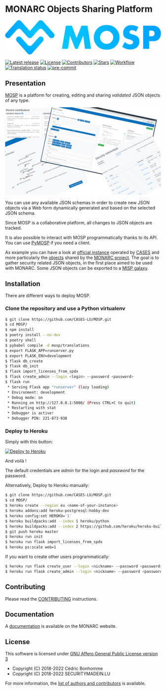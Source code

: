 # MONARC Objects Sharing Platform

[![MOSP logo](https://github.com/CASES-LU/MOSP/blob/master/mosp/static/img/logo-large.png)](https://github.com/CASES-LU/MOSP)

[![Latest release](https://img.shields.io/github/release/CASES-LU/MOSP.svg?style=flat-square)](https://github.com/CASES-LU/MOSP/releases/latest)
[![License](https://img.shields.io/github/license/CASES-LU/MOSP.svg?style=flat-square)](https://www.gnu.org/licenses/agpl-3.0.html)
[![Contributors](https://img.shields.io/github/contributors/CASES-LU/MOSP.svg?style=flat-square)](https://github.com/CASES-LU/MOSP/graphs/contributors)
[![Stars](https://img.shields.io/github/stars/CASES-LU/MOSP.svg?style=flat-square)](https://github.com/CASES-LU/MOSP/stargazers)
[![Workflow](https://github.com/CASES-LU/MOSP/workflows/Python%20application/badge.svg?style=flat-square)](https://github.com/CASES-LU/MOSP/actions?query=workflow%3A%22Python+application%22)
[![Translation status](https://translate.monarc.lu/widgets/mosp/-/svg-badge.svg)](https://translate.monarc.lu/engage/mosp/)
[![pre-commit](https://img.shields.io/badge/pre--commit-enabled-brightgreen?logo=pre-commit&logoColor=white)](https://github.com/pre-commit/pre-commit)


## Presentation

[MOSP](https://github.com/CASES-LU/MOSP) is a platform for creating, editing
and sharing *validated* JSON objects of any type.

![MOSP panorama](docs/_static/MOSP-panorama.png "MOSP panorama")

You can use any available JSON schemas in order to create new JSON objects via a
Web form dynamically generated and based on the selected JSON schema.

Since MOSP is a collaborative platform, all changes to JSON objects are tracked.

It is also possible to interact with MOSP programmatically thanks to its API.
You can use [PyMOSP](https://github.com/CASES-LU/PyMOSP) if you need a client.

As example you can have a look at [official instance](https://objects.monarc.lu)
operated by [CASES](https://github.com/CASES-LU) and more particularly the
[objects](https://objects.monarc.lu/organization/MONARC) shared by the
[MONARC project](https://github.com/monarc-project).
The goal is to gather security related JSON objects, in the first place aimed
to be used with MONARC.
Some JSON objects can be exported to a
[MISP galaxy](https://github.com/MISP/misp-galaxy).


## Installation

There are different ways to deploy MOSP.


### Clone the repository and use a Python virtualenv

```bash
$ git clone https://github.com/CASES-LU/MOSP.git
$ cd MOSP/
$ npm install
$ poetry install --no-dev
$ poetry shell
$ pybabel compile -d mosp/translations
$ export FLASK_APP=runserver.py
$ export FLASK_ENV=development
$ flask db_create
$ flask db_init
$ flask import_licenses_from_spdx
$ flask create_admin --login <login> --password <password>
$ flask run
 * Serving Flask app "runserver" (lazy loading)
 * Environment: development
 * Debug mode: on
 * Running on http://127.0.0.1:5000/ (Press CTRL+C to quit)
 * Restarting with stat
 * Debugger is active!
 * Debugger PIN: 221-873-938
```


### Deploy to Heroku

Simply with this button:

[![Deploy to Heroku](https://www.herokucdn.com/deploy/button.png)](https://heroku.com/deploy?template=https://github.com/CASES-LU/MOSP)

And voilà !

The default credentials are *admin* for the login and *password* for the password.

Alternatively, Deploy to Heroku manually:

```bash
$ git clone https://github.com/CASES-LU/MOSP.git
$ cd MOSP/
$ heroku create --region eu <name-of-your-instance>
$ heroku addons:add heroku-postgresql:hobby-dev
$ heroku config:set HEROKU='1'
$ heroku buildpacks:add --index 1 heroku/python
$ heroku buildpacks:add --index 2 https://github.com/heroku/heroku-buildpack-nodejs
$ git push heroku master
$ heroku run init
$ heroku run flask import_licenses_from_spdx
$ heroku ps:scale web=1
```

If you want to create other users programmatically:

```bash
$ heroku run flask create_user --login <nickname> --password <password>
$ heroku run flask create_admin --login <nickname> --password <password>
```

## Contributing

Please read the [CONTRIBUTING](CONTRIBUTING.md) instructions.


## Documentation

A [documentation](https://www.monarc.lu/documentation/MOSP-documentation)
is available on the MONARC website.


## License

This software is licensed under
[GNU Affero General Public License version 3](https://www.gnu.org/licenses/agpl-3.0.html)


* Copyright (C) 2018-2022 Cédric Bonhomme
* Copyright (C) 2018-2022 SECURITYMADEIN.LU

For more information, the [list of authors and contributors](AUTHORS.md) is
available.
